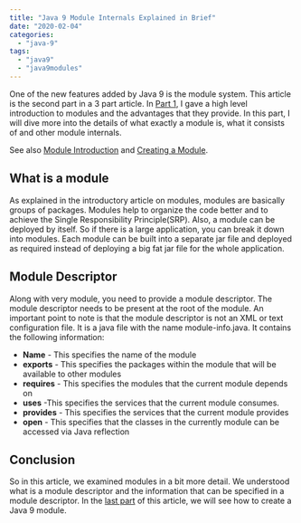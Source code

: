 ```yaml
---
title: "Java 9 Module Internals Explained in Brief"
date: "2020-02-04"
categories: 
  - "java-9"
tags: 
  - "java9"
  - "java9modules"
---
```


One of the new features added by Java 9 is the module system. This article is the second part in a 3 part article. In [Part 1](java-9-modules-introduction.md), I gave a high level introduction to modules and the advantages that they provide. In this part, I will dive more into the details of what exactly a module is, what it consists of and other module internals.

See also [Module Introduction](java-9-modules-introduction.md) and [Creating a Module](creating-a-java-9-module.md).

## What is a module

As explained in the introductory article on modules, modules are basically groups of packages. Modules help to organize the code better and to achieve the Single Responsibility Principle(SRP). Also, a module can be deployed by itself. So if there is a large application, you can break it down into modules. Each module can be built into a separate jar file and deployed as required instead of deploying a big fat jar file for the whole application.

## Module Descriptor

Along with very module, you need to provide a module descriptor. The module descriptor needs to be present at the root of the module. An important point to note is that the module descriptor is not an XML or text configuration file. It is a java file with the name module-info.java. It contains the following information:

- **Name** - This specifies the name of the module
- **exports** - This specifies the packages within the module that will be available to other modules
- **requires** - This specifies the modules that the current module depends on
- **uses** -This specifies the services that the current module consumes.
- **provides** - This specifies the services that the current module provides
- **open** - This specifies that the classes in the currently module can be accessed via Java reflection

## Conclusion

So in this article, we examined modules in a bit more detail. We understood what is a module descriptor and the information that can be specified in a module descriptor. In the [last part](creating-a-java-9-module.md) of this article, we will see how to create a Java 9 module.
